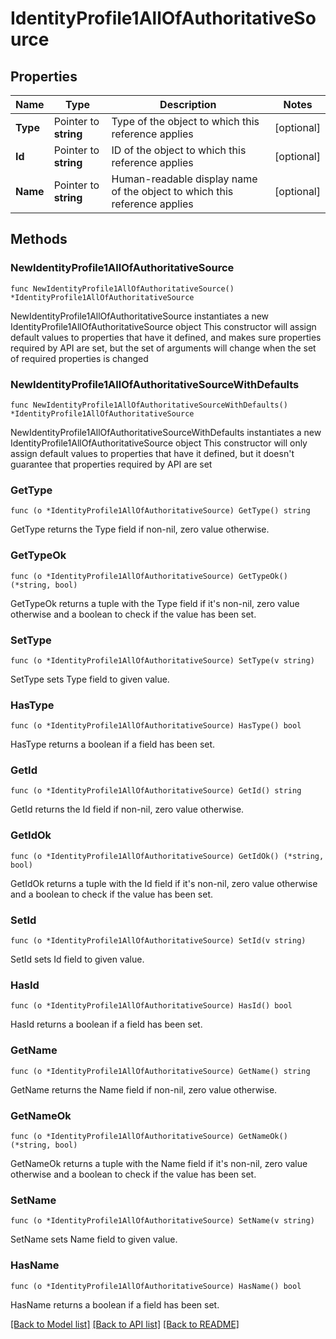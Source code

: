 # IdentityProfile1AllOfAuthoritativeSource

## Properties

Name | Type | Description | Notes
------------ | ------------- | ------------- | -------------
**Type** | Pointer to **string** | Type of the object to which this reference applies | [optional] 
**Id** | Pointer to **string** | ID of the object to which this reference applies | [optional] 
**Name** | Pointer to **string** | Human-readable display name of the object to which this reference applies | [optional] 

## Methods

### NewIdentityProfile1AllOfAuthoritativeSource

`func NewIdentityProfile1AllOfAuthoritativeSource() *IdentityProfile1AllOfAuthoritativeSource`

NewIdentityProfile1AllOfAuthoritativeSource instantiates a new IdentityProfile1AllOfAuthoritativeSource object
This constructor will assign default values to properties that have it defined,
and makes sure properties required by API are set, but the set of arguments
will change when the set of required properties is changed

### NewIdentityProfile1AllOfAuthoritativeSourceWithDefaults

`func NewIdentityProfile1AllOfAuthoritativeSourceWithDefaults() *IdentityProfile1AllOfAuthoritativeSource`

NewIdentityProfile1AllOfAuthoritativeSourceWithDefaults instantiates a new IdentityProfile1AllOfAuthoritativeSource object
This constructor will only assign default values to properties that have it defined,
but it doesn't guarantee that properties required by API are set

### GetType

`func (o *IdentityProfile1AllOfAuthoritativeSource) GetType() string`

GetType returns the Type field if non-nil, zero value otherwise.

### GetTypeOk

`func (o *IdentityProfile1AllOfAuthoritativeSource) GetTypeOk() (*string, bool)`

GetTypeOk returns a tuple with the Type field if it's non-nil, zero value otherwise
and a boolean to check if the value has been set.

### SetType

`func (o *IdentityProfile1AllOfAuthoritativeSource) SetType(v string)`

SetType sets Type field to given value.

### HasType

`func (o *IdentityProfile1AllOfAuthoritativeSource) HasType() bool`

HasType returns a boolean if a field has been set.

### GetId

`func (o *IdentityProfile1AllOfAuthoritativeSource) GetId() string`

GetId returns the Id field if non-nil, zero value otherwise.

### GetIdOk

`func (o *IdentityProfile1AllOfAuthoritativeSource) GetIdOk() (*string, bool)`

GetIdOk returns a tuple with the Id field if it's non-nil, zero value otherwise
and a boolean to check if the value has been set.

### SetId

`func (o *IdentityProfile1AllOfAuthoritativeSource) SetId(v string)`

SetId sets Id field to given value.

### HasId

`func (o *IdentityProfile1AllOfAuthoritativeSource) HasId() bool`

HasId returns a boolean if a field has been set.

### GetName

`func (o *IdentityProfile1AllOfAuthoritativeSource) GetName() string`

GetName returns the Name field if non-nil, zero value otherwise.

### GetNameOk

`func (o *IdentityProfile1AllOfAuthoritativeSource) GetNameOk() (*string, bool)`

GetNameOk returns a tuple with the Name field if it's non-nil, zero value otherwise
and a boolean to check if the value has been set.

### SetName

`func (o *IdentityProfile1AllOfAuthoritativeSource) SetName(v string)`

SetName sets Name field to given value.

### HasName

`func (o *IdentityProfile1AllOfAuthoritativeSource) HasName() bool`

HasName returns a boolean if a field has been set.


[[Back to Model list]](../README.md#documentation-for-models) [[Back to API list]](../README.md#documentation-for-api-endpoints) [[Back to README]](../README.md)


